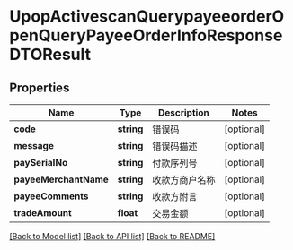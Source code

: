 # UpopActivescanQuerypayeeorderOpenQueryPayeeOrderInfoResponseDTOResult

## Properties
Name | Type | Description | Notes
------------ | ------------- | ------------- | -------------
**code** | **string** | 错误码 | [optional] 
**message** | **string** | 错误码描述 | [optional] 
**paySerialNo** | **string** | 付款序列号 | [optional] 
**payeeMerchantName** | **string** | 收款方商户名称 | [optional] 
**payeeComments** | **string** | 收款方附言 | [optional] 
**tradeAmount** | **float** | 交易金额 | [optional] 

[[Back to Model list]](../README.md#documentation-for-models) [[Back to API list]](../README.md#documentation-for-api-endpoints) [[Back to README]](../README.md)


